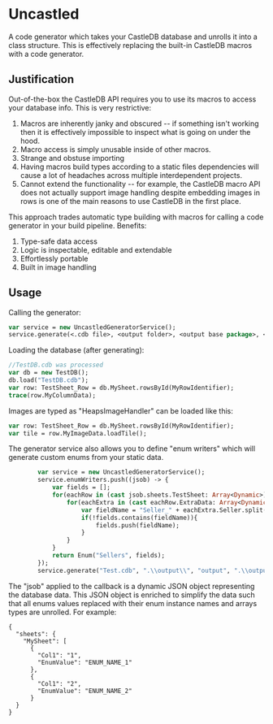 # Uncastled

A code generator which takes your CastleDB database and unrolls it into a class structure. This is effectively replacing the built-in CastleDB macros with a code generator.

## Justification

Out-of-the-box the CastleDB API requires you to use its macros to access your database info. This is very restrictive:

1) Macros are inherently janky and obscured -- if something isn't working then it is effectively impossible to inspect what is going on under the hood.
2) Macro access is simply unusable inside of other macros.
3) Strange and obstuse importing
4) Having macros build types according to a static files dependencies will cause a lot of headaches across multiple interdependent projects.
5) Cannot extend the functionality -- for example, the CastleDB macro API does not actually support image handling despite embedding images in rows is one of the main reasons to use CastleDB in the first place.

This approach trades automatic type building with macros for calling a code generator in your build pipeline. Benefits:

1) Type-safe data access
2) Logic is inspectable, editable and extendable
3) Effortlessly portable
4) Built in image handling

## Usage

Calling the generator:

```haxe
var service = new UncastledGeneratorService();
service.generate(<.cdb file>, <output folder>, <output base package>, <output res package (for images)>);
```

Loading the database (after generating):

```haxe
//TestDB.cdb was processed
var db = new TestDB();
db.load("TestDB.cdb");
var row: TestSheet_Row = db.MySheet.rowsById(MyRowIdentifier);
trace(row.MyColumnData);
```

Images are typed as "HeapsImageHandler" can be loaded like this:

```haxe
var row: TestSheet_Row = db.MySheet.rowsById(MyRowIdentifier);
var tile = row.MyImageData.loadTile();
```

The generator service also allows you to define "enum writers" which will generate custom enums from your static data. 

```haxe
        var service = new UncastledGeneratorService();
        service.enumWriters.push((jsob) -> {
            var fields = [];
            for(eachRow in (cast jsob.sheets.TestSheet: Array<Dynamic>)){
                for(eachExtra in (cast eachRow.ExtraData: Array<Dynamic>)){
                    var fieldName = "Seller_" + eachExtra.Seller.split(" ").join("_");
                    if(!fields.contains(fieldName)){
                        fields.push(fieldName);
                    }
                }
            }
            return Enum("Sellers", fields);
        });
        service.generate("Test.cdb", ".\\output\\", "output", ".\\output\\res\\");
```

The "jsob" applied to the callback is a dynamic JSON object representing the database data. This JSON object is enriched to simplify the data such that all enums values replaced with their enum instance names and arrays types are unrolled. For example:

```
{
  "sheets": {
    "MySheet": [
      {
        "Col1": "1",
        "EnumValue": "ENUM_NAME_1"
      },
      {
        "Col1": "2",
        "EnumValue": "ENUM_NAME_2"
      }
  }
}
```

